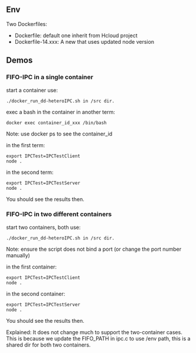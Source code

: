 ## Env

Two Dockerfiles:
- Dockerfile: default one inherit from Hcloud project
- Dockerfile-14.xxx: A new that uses updated node version


## Demos

### FIFO-IPC in a single container

start a container use:

	./docker_run_dd-heteroIPC.sh in /src dir.

exec a bash in the container in another term:

	docker exec container_id_xxx /bin/bash


Note: use docker ps to see the container_id

in the first term:

	export IPCTest=IPCTestClient
	node .

in the second term:

	export IPCTest=IPCTestServer
	node .


You should see the results then.

### FIFO-IPC in two different containers

start two containers, both use:

	./docker_run_dd-heteroIPC.sh in /src dir.

Note: ensure the script does not bind a port (or change the port number manually)

in the first container:

	export IPCTest=IPCTestClient
	node .

in the second container:

	export IPCTest=IPCTestServer
	node .


You should see the results then.

Explained: It does not change much to support the two-container cases. This is because we update the FIFO_PATH in ipc.c to use /env path, this is a shared dir for both two containers.
